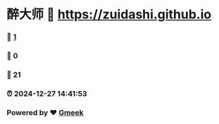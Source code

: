 # 醉大师 :link: https://zuidashi.github.io 
### :page_facing_up: [1](https://zuidashi.github.io/tag.html) 
### :speech_balloon: 0 
### :hibiscus: 21 
### :alarm_clock: 2024-12-27 14:41:53 
### Powered by :heart: [Gmeek](https://github.com/Meekdai/Gmeek)
